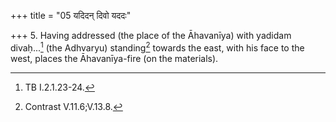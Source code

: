 +++
title = "05 यदिदन् दिवो यददः"

+++
5. Having addressed (the place of the Āhavanīya) with yadidam divaḥ...[^1] (the Adhvaryu) standing[^2] towards the east, with his face to the west, places the Āhavanīya-fire (on the materials).   


[^1]: TB I.2.1.23-24.

[^2]: Contrast V.11.6;V.13.8.  
